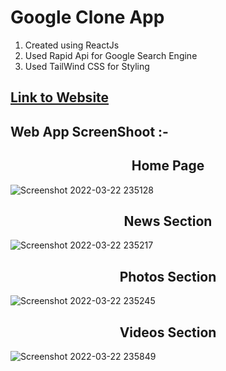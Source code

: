 <h1>Google Clone App</h1>

1. Created using ReactJs
2. Used Rapid Api for Google Search Engine 
3. Used TailWind CSS for Styling

<h2><a href="https://goggle-search-react-app.netlify.app">Link to Website</a></h2>

<h2>Web App ScreenShoot :-</h2>
<h2 align="center"> Home Page </h2>  
                                                                                                              
![Screenshot 2022-03-22 235128](https://user-images.githubusercontent.com/88818731/159551054-10133a24-45b0-4b95-b0d7-100a5f8a7d26.png)
                    
<h2 align="center">  News Section </h2> 

                                       
                                       
![Screenshot 2022-03-22 235217](https://user-images.githubusercontent.com/88818731/159551348-fb2850b6-fa38-44e8-ad9f-0a1e5bf1ddd6.png)


<h2 align="center">  Photos Section </h2>
                                        
![Screenshot 2022-03-22 235245](https://user-images.githubusercontent.com/88818731/159551457-10e3cbd7-0141-4d41-8850-fc81dceb4fbd.png)

 <h2 align="center">  Videos Section </h2>                                       

![Screenshot 2022-03-22 235849](https://user-images.githubusercontent.com/88818731/159551586-10a41618-952f-4d59-a0a0-854138f6662c.png)


